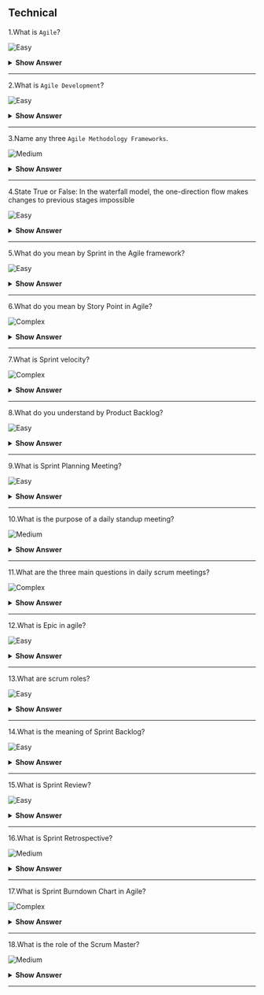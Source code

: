 ## Technical

1.What is `Agile`?

![Easy](https://raw.githubusercontent.com/revaturelabs/interviewquestions/aef8eff919a3b083089641381ed9a9101ed21fba/ComplexityTags/simple%20(2).svg)

<details markdown="1"> <summary> <b> Show Answer </b> </summary>

<blockquote markdown="1"> 
    
- Agile is the ability to create and respond to change.
- Agile is a way of dealing with, and ultimately succeeding in, an uncertain environment.
  
</blockquote  markdown="1"> 

</details markdown="1">

---
2.What is `Agile Development`?

![Easy](https://raw.githubusercontent.com/revaturelabs/interviewquestions/aef8eff919a3b083089641381ed9a9101ed21fba/ComplexityTags/simple%20(2).svg)

<details markdown="1"> <summary> <b> Show Answer </b> </summary>

<blockquote markdown="1"> 
    
- Agile Development is a set of methods and practices where solutions evolve through collaboration between self-organizing, cross-functional teams.
    
</blockquote  markdown="1"> 

</details markdown="1">

---
3.Name any three `Agile Methodology Frameworks`.

![Medium](https://raw.githubusercontent.com/revaturelabs/interviewquestions/aef8eff919a3b083089641381ed9a9101ed21fba/ComplexityTags/Medium%20(2).svg)

<details markdown="1"> <summary> <b> Show Answer </b> </summary>

<blockquote markdown="1"> 
    
- Scrum
- Kanban
- eXtreme Programming

</blockquote  markdown="1"> 

</details markdown="1">

---
4.State True or False: In the waterfall model, the one-direction flow makes changes to previous stages impossible

![Easy](https://raw.githubusercontent.com/revaturelabs/interviewquestions/aef8eff919a3b083089641381ed9a9101ed21fba/ComplexityTags/simple%20(2).svg)

<details markdown="1"> <summary> <b> Show Answer </b> </summary>

<blockquote markdown="1"> 

- True

</blockquote  markdown="1"> 

</details markdown="1">

---
5.What do you mean by Sprint in the Agile framework?

![Easy](https://raw.githubusercontent.com/revaturelabs/interviewquestions/aef8eff919a3b083089641381ed9a9101ed21fba/ComplexityTags/simple%20(2).svg)

<details markdown="1"> <summary> <b> Show Answer </b> </summary>

<blockquote markdown="1"> 

- Sprints refer to short (almost always less than four weeks, sometimes as short as one week), repeating periods of development in which key parts of the project are completed.

</blockquote  markdown="1"> 

</details markdown="1">

---
6.What do you mean by Story Point in Agile?

![Complex](https://raw.githubusercontent.com/revaturelabs/interviewquestions/aef8eff919a3b083089641381ed9a9101ed21fba/ComplexityTags/Complex%20(2).svg)

<details markdown="1"> <summary> <b> Show Answer </b> </summary>

<blockquote markdown="1"> 

- A level of difficulty assigned to a user story using a sequence of numbers that increases with increasing difficulty.Story points are used to measure the complexity of a story.
- The overall goal of a story is to provide value to its use within a set timeframe.

</blockquote  markdown="1"> 

</details markdown="1">

---
7.What is Sprint velocity?

![Complex](https://raw.githubusercontent.com/revaturelabs/interviewquestions/aef8eff919a3b083089641381ed9a9101ed21fba/ComplexityTags/Complex%20(2).svg)

<details markdown="1"> <summary> <b> Show Answer </b> </summary>

<blockquote markdown="1"> 
  
- The sum of story points of all user stories completed during a sprint.
- Velocity allows Agile teams to predict how many user stories more accurately can be completed in future sprints.

</blockquote  markdown="1"> 

</details markdown="1">

---
8.What do you understand by Product Backlog?

![Easy](https://raw.githubusercontent.com/revaturelabs/interviewquestions/aef8eff919a3b083089641381ed9a9101ed21fba/ComplexityTags/simple%20(2).svg)

<details markdown="1"> <summary> <b> Show Answer </b> </summary>

<blockquote markdown="1"> 

- In agile development, a product backlog (or simply backlog) is a list of all deliverables such as new features, bug fixes, improvements, changes to existing features, and other product initiatives that product teams must prioritize and deliver for a product to strategically come to life.

</blockquote  markdown="1"> 

</details markdown="1">

---
9.What is Sprint Planning Meeting?

![Easy](https://raw.githubusercontent.com/revaturelabs/interviewquestions/aef8eff919a3b083089641381ed9a9101ed21fba/ComplexityTags/simple%20(2).svg)

<details markdown="1"> <summary> <b> Show Answer </b> </summary>

<blockquote markdown="1"> 

- The Scrum Master organizes the meetings for planning the upcoming Sprint, which is called the Sprint Planning meeting.

</blockquote  markdown="1"> 

</details markdown="1">

---
10.What is the purpose of a daily standup meeting?

![Medium](https://raw.githubusercontent.com/revaturelabs/interviewquestions/aef8eff919a3b083089641381ed9a9101ed21fba/ComplexityTags/Medium%20(2).svg)

<details markdown="1"> <summary> <b> Show Answer </b> </summary>

<blockquote markdown="1"> 

- The purpose of a daily standup meeting is to learn the current progress of every team member that works on Scrum tasks.

</blockquote  markdown="1"> 

</details markdown="1">

---
11.What are the three main questions in daily scrum meetings?

![Complex](https://raw.githubusercontent.com/revaturelabs/interviewquestions/aef8eff919a3b083089641381ed9a9101ed21fba/ComplexityTags/Complex%20(2).svg)

<details markdown="1"> <summary> <b> Show Answer </b> </summary>

<blockquote markdown="1"> 

- During the daily scrum, each scrum team member answers the following three questions: 
  - What did you do yesterday? 
  - What will you do today? 
  - Are there any impediments in your way?

</blockquote  markdown="1"> 

</details markdown="1">

---
12.What is Epic in agile?

![Easy](https://raw.githubusercontent.com/revaturelabs/interviewquestions/aef8eff919a3b083089641381ed9a9101ed21fba/ComplexityTags/simple%20(2).svg)

<details markdown="1"> <summary> <b> Show Answer </b> </summary>

<blockquote markdown="1"> 

- An epic is a large body of work that can be broken down into several smaller stories.

</blockquote  markdown="1"> 

</details markdown="1">

---
13.What are scrum roles?

![Easy](https://raw.githubusercontent.com/revaturelabs/interviewquestions/aef8eff919a3b083089641381ed9a9101ed21fba/ComplexityTags/simple%20(2).svg)

<details markdown="1"> <summary> <b> Show Answer </b> </summary>

<blockquote markdown="1"> 

- Scrum has three roles: 
  - Product Owner, 
  - Scrum Master and 
  - The Development Team Members

</blockquote  markdown="1"> 

</details markdown="1">

---
14.What is the meaning of Sprint Backlog?

![Easy](https://raw.githubusercontent.com/revaturelabs/interviewquestions/aef8eff919a3b083089641381ed9a9101ed21fba/ComplexityTags/simple%20(2).svg)

<details markdown="1"> <summary> <b> Show Answer </b> </summary>

<blockquote markdown="1"> 

- The list of items that are to be added from the product backlog in a particular Sprint is called the Sprint Backlog.

</blockquote  markdown="1"> 

</details markdown="1">

---
15.What is Sprint Review?

![Easy](https://raw.githubusercontent.com/revaturelabs/interviewquestions/aef8eff919a3b083089641381ed9a9101ed21fba/ComplexityTags/simple%20(2).svg)

<details markdown="1"> <summary> <b> Show Answer </b> </summary>

<blockquote markdown="1"> 

- A sprint review is an informal meeting held at the end of a sprint, during which the team members show what was accomplished, while the stakeholders provide feedback.

</blockquote  markdown="1"> 

</details markdown="1">

---
16.What is Sprint Retrospective?

![Medium](https://raw.githubusercontent.com/revaturelabs/interviewquestions/aef8eff919a3b083089641381ed9a9101ed21fba/ComplexityTags/Medium%20(2).svg)

<details markdown="1"> <summary> <b> Show Answer </b> </summary>

<blockquote markdown="1"> 

- The sprint retrospective is a recurring meeting held at the end of a sprint used to discuss what went well during the previous sprint cycle and what can be improved for the next sprint.

</blockquote  markdown="1"> 

</details markdown="1">

---
17.What is Sprint Burndown Chart in Agile?

![Complex](https://raw.githubusercontent.com/revaturelabs/interviewquestions/aef8eff919a3b083089641381ed9a9101ed21fba/ComplexityTags/Complex%20(2).svg)

<details markdown="1"> <summary> <b> Show Answer </b> </summary>

<blockquote markdown="1"> 

- A sprint burndown chart is a visual comparison of how much work has been completed during a sprint and the total amount of work remaining.

</blockquote  markdown="1"> 

</details markdown="1">

---
18.What is the role of the Scrum Master?

![Medium](https://raw.githubusercontent.com/revaturelabs/interviewquestions/aef8eff919a3b083089641381ed9a9101ed21fba/ComplexityTags/Medium%20(2).svg)

<details markdown="1"> <summary> <b> Show Answer </b> </summary>

<blockquote markdown="1"> 

- The scrum master helps & facilitates the scrum process for the entire team.
- He/She ensures that the scrum framework is followed.
- A Scrum Master removes impediments and helps the team to become self-organizing and empowered to create, innovate, and make decisions for themselves as one team.

</blockquote  markdown="1"> 

</details markdown="1">

---
